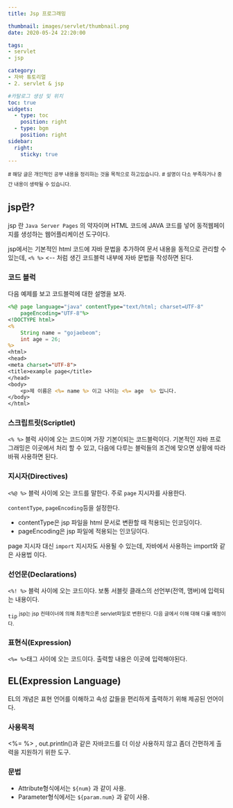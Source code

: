 ```yaml
---
title: Jsp 프로그래밍

thumbnail: images/servlet/thumbnail.png
date: 2020-05-24 22:20:00

tags: 
- servlet
- jsp

category:
- 자바 튜토리얼
- 2. servlet & jsp

#카탈로그 생성 및 위치
toc: true
widgets:
  - type: toc
    position: right
  - type: bgm
    position: right
sidebar:
  right:
    sticky: true
---
```

<sup># 해당 글은 개인적인 공부 내용을 정리하는 것을 목적으로 하고있습니다.</sup>
<sup># 설명이 다소 부족하거나 중간 내용이 생략될 수 있습니다.</sup>

## jsp란?
jsp 란 `Java Server Pages` 의 약자이며 HTML 코드에 JAVA 코드를 넣어 동적웹페이지를 생성하는 웹어플리케이션 도구이다. <!-- more -->

jsp에서는 기본적인 html 코드에 자바 문법을 추가하여 문서 내용을 동적으로 관리할 수 있는데, `<% %>` <-- 처럼 생긴 코드블럭 내부에 자바 문법을 작성하면 된다. 

### 코드 블럭
다음 예제를 보고 코드블럭에 대한 설명을 보자.

```jsp
<%@ page language="java" contentType="text/html; charset=UTF-8"
    pageEncoding="UTF-8"%>
<!DOCTYPE html>
<%
	String name = "gojaebeom";
	int age = 26;
%>
<html>
<head>
<meta charset="UTF-8">
<title>example page</title>
</head>
<body>
	<p>제 이름은 <%= name %> 이고 나이는 <%= age  %> 입니다.
</body>
</html>
```

### 스크립트릿(Scriptlet)
`<% %>` 블럭 사이에 오는 코드이며 가장 기본이되는 코드블럭이다. 기본적인 자바 프로그래밍은 이곳에서 처리 할 수 있고, 다음에 다루는 블럭들의 조건에 맞으면 상황에 따라 바꿔 사용하면 된다.

### 지시자(Directives)
`<%@ %>` 블럭 사이에 오는 코드를 말한다. 주로 `page` 지시자를 사용한다.

`contentType`, `pageEncoding`등을 설정한다.
- contentType은 jsp 파일을 html 문서로 변환할 때 적용되는 인코딩이다.
- pageEncoding은 jsp 파일에 적용되는 인코딩이다.

page 지시자 대신 `import` 지시자도 사용될 수 있는데, 자바에서 사용하는 import와 같은 사용법 이다.

### 선언문(Declarations)
`<%! %>` 블럭 사이에 오는 코드이다. 보통 서블릿 클래스의 선언부(전역, 맴버)에 입력되는 내용이다.

`tip`
<sup>jsp는 jsp 컨테이너에 의해 최종적으론 servlet파일로 변환된다. 다음 글에서 이해 대해 다룰 예정이다.</sup>

### 표현식(Expression)
`<%= %>`태그 사이에 오는 코드이다. 출력할 내용은 이곳에 입력해야된다. 

## EL(Expression Language)
EL의 개념은 표현 언어를 이해하고 속성 값들을 편리하게 출력하기 위해 제공된 언어이다.

### 사용목적
<%= %> , out.println()과 같은 자바코드를 더 이상 사용하지 않고 좀더 간편하게 출력을 지원하기 위한 도구.

### 문법
- Attribute형식에서는 `${num}` 과 같이 사용.
- Parameter형식에서는 `${param.num}` 과 같이 사용.
